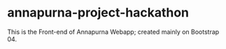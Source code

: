 # annapurna-project-hackathon
This is the Front-end of Annapurna Webapp; created mainly on Bootstrap 04.
